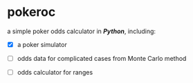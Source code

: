 # pokeroc
a simple poker odds calculator in **_Python_**, including:
  - [x] a poker simulator
  - [ ] odds data for complicated cases from Monte Carlo method
  - [ ] odds calculator for ranges



